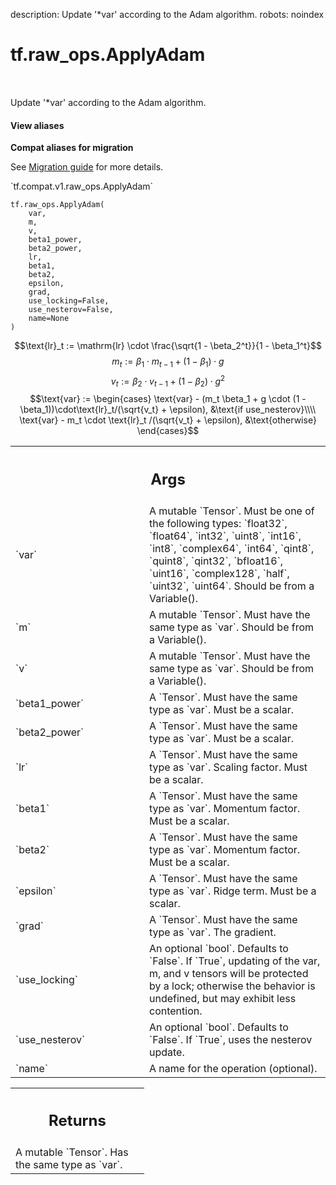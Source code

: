 description: Update '*var' according to the Adam algorithm.
robots: noindex

# tf.raw_ops.ApplyAdam

<!-- Insert buttons and diff -->

<table class="tfo-notebook-buttons tfo-api nocontent" align="left">

</table>



Update '*var' according to the Adam algorithm.

<section class="expandable">
  <h4 class="showalways">View aliases</h4>
  <p>
<b>Compat aliases for migration</b>
<p>See
<a href="https://www.tensorflow.org/guide/migrate">Migration guide</a> for
more details.</p>
<p>`tf.compat.v1.raw_ops.ApplyAdam`</p>
</p>
</section>

<pre class="devsite-click-to-copy prettyprint lang-py tfo-signature-link">
<code>tf.raw_ops.ApplyAdam(
    var,
    m,
    v,
    beta1_power,
    beta2_power,
    lr,
    beta1,
    beta2,
    epsilon,
    grad,
    use_locking=False,
    use_nesterov=False,
    name=None
)
</code></pre>



<!-- Placeholder for "Used in" -->

$$\text{lr}_t := \mathrm{lr} \cdot \frac{\sqrt{1 - \beta_2^t}}{1 - \beta_1^t}$$
$$m_t := \beta_1 \cdot m_{t-1} + (1 - \beta_1) \cdot g$$
$$v_t := \beta_2 \cdot v_{t-1} + (1 - \beta_2) \cdot g^2$$
$$\text{var} := \begin{cases} \text{var} - (m_t \beta_1 + g \cdot (1 - \beta_1))\cdot\text{lr}_t/(\sqrt{v_t} + \epsilon), &\text{if use_nesterov}\\\\  \text{var} - m_t \cdot \text{lr}_t /(\sqrt{v_t} + \epsilon), &\text{otherwise} \end{cases}$$

<!-- Tabular view -->
 <table class="responsive fixed orange">
<colgroup><col width="214px"><col></colgroup>
<tr><th colspan="2"><h2 class="add-link">Args</h2></th></tr>

<tr>
<td>
`var`
</td>
<td>
A mutable `Tensor`. Must be one of the following types: `float32`, `float64`, `int32`, `uint8`, `int16`, `int8`, `complex64`, `int64`, `qint8`, `quint8`, `qint32`, `bfloat16`, `uint16`, `complex128`, `half`, `uint32`, `uint64`.
Should be from a Variable().
</td>
</tr><tr>
<td>
`m`
</td>
<td>
A mutable `Tensor`. Must have the same type as `var`.
Should be from a Variable().
</td>
</tr><tr>
<td>
`v`
</td>
<td>
A mutable `Tensor`. Must have the same type as `var`.
Should be from a Variable().
</td>
</tr><tr>
<td>
`beta1_power`
</td>
<td>
A `Tensor`. Must have the same type as `var`.
Must be a scalar.
</td>
</tr><tr>
<td>
`beta2_power`
</td>
<td>
A `Tensor`. Must have the same type as `var`.
Must be a scalar.
</td>
</tr><tr>
<td>
`lr`
</td>
<td>
A `Tensor`. Must have the same type as `var`.
Scaling factor. Must be a scalar.
</td>
</tr><tr>
<td>
`beta1`
</td>
<td>
A `Tensor`. Must have the same type as `var`.
Momentum factor. Must be a scalar.
</td>
</tr><tr>
<td>
`beta2`
</td>
<td>
A `Tensor`. Must have the same type as `var`.
Momentum factor. Must be a scalar.
</td>
</tr><tr>
<td>
`epsilon`
</td>
<td>
A `Tensor`. Must have the same type as `var`.
Ridge term. Must be a scalar.
</td>
</tr><tr>
<td>
`grad`
</td>
<td>
A `Tensor`. Must have the same type as `var`. The gradient.
</td>
</tr><tr>
<td>
`use_locking`
</td>
<td>
An optional `bool`. Defaults to `False`.
If `True`, updating of the var, m, and v tensors will be protected
by a lock; otherwise the behavior is undefined, but may exhibit less
contention.
</td>
</tr><tr>
<td>
`use_nesterov`
</td>
<td>
An optional `bool`. Defaults to `False`.
If `True`, uses the nesterov update.
</td>
</tr><tr>
<td>
`name`
</td>
<td>
A name for the operation (optional).
</td>
</tr>
</table>



<!-- Tabular view -->
 <table class="responsive fixed orange">
<colgroup><col width="214px"><col></colgroup>
<tr><th colspan="2"><h2 class="add-link">Returns</h2></th></tr>
<tr class="alt">
<td colspan="2">
A mutable `Tensor`. Has the same type as `var`.
</td>
</tr>

</table>

